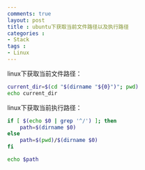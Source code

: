 ```yaml
---
comments: true
layout: post
title : ubuntu下获取当前文件路径以及执行路径
categories : 
- Stack
tags : 
- Linux
---
```


linux下获取当前文件路径：
```sh
current_dir=$(cd "$(dirname "${0}")"; pwd)
echo current_dir
```
linux下获取当前执行路径：
```sh
if [ $(echo $0 | grep '^/') ]; then
    path=$(dirname $0)
else
    path=$(pwd)/$(dirname $0)
fi

echo $path
```